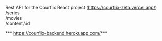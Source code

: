 Rest API for the Courflix React project (https://courflix-zeta.vercel.app/)  
/series  
/movies  
/content/:id


*** https://courflix-backend.herokuapp.com/***
